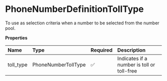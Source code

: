 # PhoneNumberDefinitionTollType

To use as selection criteria when a number to be selected from the number pool.

**Properties**

| Name      | Type                | Required | Description                                |
| :-------- | :------------------ | :------- | :----------------------------------------- |
| toll_type | PhoneNumberTollType | ✅       | Indicates if a number is toll or toll-free |

<!-- This file was generated by liblab | https://liblab.com/ -->
